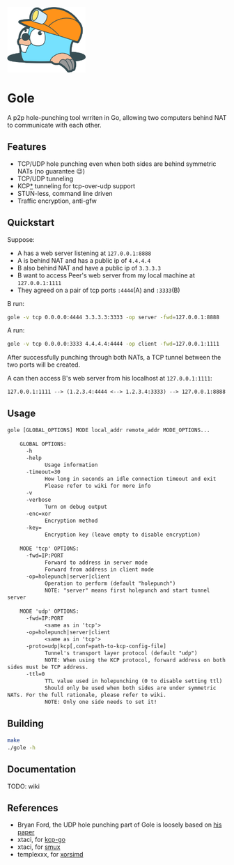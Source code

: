 <img src="goler.png" alt="goler" height="150px" />

# Gole
A p2p hole-punching tool wrriten in Go, allowing two computers behind NAT to communicate with each other.

## Features
* TCP/UDP hole punching even when both sides are behind symmetric NATs (no guarantee :wink:)
* TCP/UDP tunneling
* KCP[*](#References) tunneling for tcp-over-udp support
* STUN-less, command line driven
* Traffic encryption, anti-gfw

## Quickstart
Suppose:
* A has a web server listening at `127.0.0.1:8888`
* A is behind NAT and has a public ip of `4.4.4.4`
* B also behind NAT and have a public ip of `3.3.3.3`
* B want to access Peer's web server from my local machine at `127.0.0.1:1111`
* They agreed on a pair of tcp ports `:4444`(A) and `:3333`(B)

B run: 
```sh
gole -v tcp 0.0.0.0:4444 3.3.3.3:3333 -op server -fwd=127.0.0.1:8888
```

A run:
```sh
gole -v tcp 0.0.0.0:3333 4.4.4.4:4444 -op client -fwd=127.0.0.1:1111
```

After successfully punching through both NATs, a TCP tunnel between the two ports will be created.

A can then access B's web server from his localhost at `127.0.0.1:1111`:
```
127.0.0.1:1111 --> (1.2.3.4:4444 <--> 1.2.3.4:3333) --> 127.0.0.1:8888
```

## Usage
```
gole [GLOBAL_OPTIONS] MODE local_addr remote_addr MODE_OPTIONS...

    GLOBAL OPTIONS:
      -h
      -help
            Usage information
      -timeout=30
            How long in seconds an idle connection timeout and exit
            Please refer to wiki for more info
      -v
      -verbose
            Turn on debug output
      -enc=xor
            Encryption method
      -key=
            Encryption key (leave empty to disable encryption)

    MODE 'tcp' OPTIONS:
      -fwd=IP:PORT
            Forward to address in server mode
            Forward from address in client mode
      -op=holepunch|server|client
            Operation to perform (default "holepunch")
            NOTE: "server" means first holepunch and start tunnel server

    MODE 'udp' OPTIONS:
      -fwd=IP:PORT
            <same as in 'tcp'>
      -op=holepunch|server|client
            <same as in 'tcp'>
      -proto=udp|kcp[,conf=path-to-kcp-config-file]
            Tunnel's transport layer protocol (default "udp")
            NOTE: When using the KCP protocol, forward address on both sides must be TCP address.
      -ttl=0
            TTL value used in holepunching (0 to disable setting ttl)
            Should only be used when both sides are under symmetric NATs. For the full rationale, please refer to wiki.
            NOTE: Only one side needs to set it!
```

## Building
```sh
make
./gole -h
```

## Documentation
TODO: wiki

## References
* Bryan Ford, the UDP hole punching part of Gole is loosely based on [his paper](https://bford.info/pub/net/p2pnat/)
* xtaci, for [kcp-go](https://github.com/xtaci/kcp-go)
* xtaci, for [smux](https://github.com/xtaci/smux)
* templexxx, for [xorsimd](https://github.com/templexxx/xorsimd)
